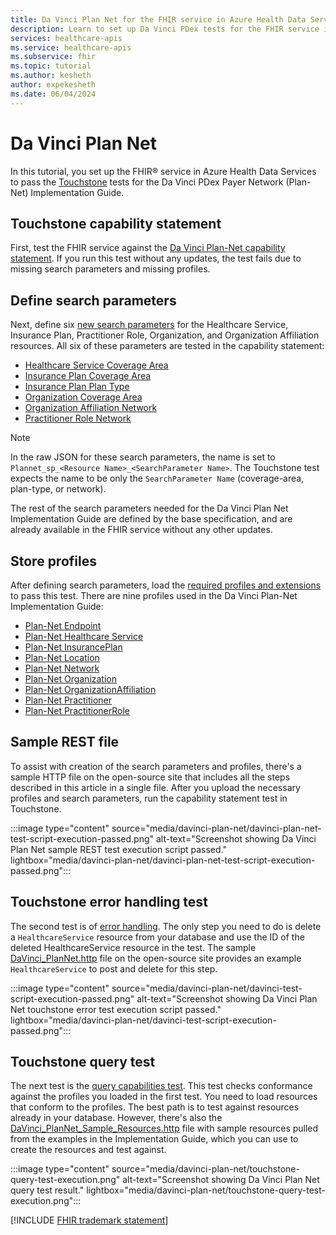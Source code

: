 ```yaml
---
title: Da Vinci Plan Net for the FHIR service in Azure Health Data Services
description: Learn to set up Da Vinci PDex tests for the FHIR service in Azure Health Data Services with this tutorial on defining search parameters, loading profiles, and running touchstone tests.
services: healthcare-apis
ms.service: healthcare-apis
ms.subservice: fhir
ms.topic: tutorial
ms.author: kesheth
author: expekesheth
ms.date: 06/04/2024
---
```


# Da Vinci Plan Net

In this tutorial, you set up the FHIR&reg; service in Azure Health Data Services to pass the [Touchstone](https://touchstone.aegis.net/touchstone/) tests for the Da Vinci PDex Payer Network (Plan-Net) Implementation Guide.

## Touchstone capability statement

First, test the FHIR service against the [Da Vinci Plan-Net capability statement](https://touchstone.aegis.net/touchstone/testdefinitions?selectedTestGrp=/FHIRSandbox/DaVinci/FHIR4-0-1-Test/PDEX/PlanNet/00-Capability&activeOnly=false&contentEntry=TEST_SCRIPTS). If you run this test without any updates, the test fails due to missing search parameters and missing profiles.

## Define search parameters

Next, define six [new search parameters](how-to-do-custom-search.md) for the Healthcare Service, Insurance Plan, Practitioner Role, Organization, and Organization Affiliation resources. All six of these parameters are tested in the capability statement:

- [Healthcare Service Coverage Area](http://hl7.org/fhir/us/davinci-pdex-plan-net/STU1/SearchParameter-healthcareservice-coverage-area.html)
- [Insurance Plan Coverage Area](http://hl7.org/fhir/us/davinci-pdex-plan-net/STU1/SearchParameter-insuranceplan-coverage-area.html)
- [Insurance Plan Plan Type](http://hl7.org/fhir/us/davinci-pdex-plan-net/STU1/SearchParameter-insuranceplan-plan-type.html)
- [Organization Coverage Area](http://hl7.org/fhir/us/davinci-pdex-plan-net/STU1/SearchParameter-organization-coverage-area.html)
- [Organization Affiliation Network](http://hl7.org/fhir/us/davinci-pdex-plan-net/STU1/SearchParameter-organizationaffiliation-network.html)
- [Practitioner Role Network](http://hl7.org/fhir/us/davinci-pdex-plan-net/STU1/SearchParameter-practitionerrole-network.html)

> [!NOTE]
> In the raw JSON for these search parameters, the name is set to `Plannet_sp_<Resource Name>_<SearchParameter Name>`. The Touchstone test expects the name to be only the `SearchParameter Name` (coverage-area, plan-type, or network).

The rest of the search parameters needed for the Da Vinci Plan Net Implementation Guide are defined by the base specification, and are already available in the FHIR service without any other updates.

## Store profiles

After defining search parameters, load the [required profiles and extensions](./store-profiles-in-fhir.md#accessing-profiles-and-storing-profiles) to pass this test. There are nine profiles used in the Da Vinci Plan-Net Implementation Guide:

- [Plan-Net Endpoint](http://hl7.org/fhir/us/davinci-pdex-plan-net/STU1/StructureDefinition-plannet-Endpoint.html)
- [Plan-Net Healthcare Service](http://hl7.org/fhir/us/davinci-pdex-plan-net/STU1/StructureDefinition-plannet-HealthcareService.html)
- [Plan-Net InsurancePlan](http://hl7.org/fhir/us/davinci-pdex-plan-net/STU1/StructureDefinition-plannet-InsurancePlan.html) 
- [Plan-Net Location](http://hl7.org/fhir/us/davinci-pdex-plan-net/STU1/StructureDefinition-plannet-Location.html)
- [Plan-Net Network](http://hl7.org/fhir/us/davinci-pdex-plan-net/STU1/StructureDefinition-plannet-Network.html)
- [Plan-Net Organization](http://hl7.org/fhir/us/davinci-pdex-plan-net/STU1/StructureDefinition-plannet-Organization.html)
- [Plan-Net OrganizationAffiliation](http://hl7.org/fhir/us/davinci-pdex-plan-net/STU1/StructureDefinition-plannet-OrganizationAffiliation.html)
- [Plan-Net Practitioner](http://hl7.org/fhir/us/davinci-pdex-plan-net/STU1/StructureDefinition-plannet-Practitioner.html)
- [Plan-Net PractitionerRole](http://hl7.org/fhir/us/davinci-pdex-plan-net/STU1/StructureDefinition-plannet-PractitionerRole.html)

## Sample REST file

To assist with creation of the search parameters and profiles, there's a sample HTTP file on the open-source site that includes all the steps described in this article in a single file. After you upload the necessary profiles and search parameters, run the capability statement test in Touchstone.

:::image type="content" source="media/davinci-plan-net/davinci-plan-net-test-script-execution-passed.png" alt-text="Screenshot showing Da Vinci Plan Net sample REST test execution script passed." lightbox="media/davinci-plan-net/davinci-plan-net-test-script-execution-passed.png":::

## Touchstone error handling test

The second test is of [error handling](https://touchstone.aegis.net/touchstone/testdefinitions?selectedTestGrp=/FHIRSandbox/DaVinci/FHIR4-0-1-Test/PDEX/PlanNet/01-Error-Codes&activeOnly=false&contentEntry=TEST_SCRIPTS). The only step you need to do is delete a `HealthcareService` resource from your database and use the ID of the deleted HealthcareService resource in the test. The sample [DaVinci_PlanNet.http](https://github.com/microsoft/fhir-server/blob/main/docs/rest/DaVinciPlanNet/DaVinci_PlanNet.http) file on the open-source site provides an example `HealthcareService` to post and delete for this step.

:::image type="content" source="media/davinci-plan-net/davinci-test-script-execution-passed.png" alt-text="Screenshot showing Da Vinci Plan Net touchstone error test execution script passed." lightbox="media/davinci-plan-net/davinci-test-script-execution-passed.png":::

## Touchstone query test

The next test is the [query capabilities test](https://touchstone.aegis.net/touchstone/testdefinitions?selectedTestGrp=/FHIRSandbox/DaVinci/FHIR4-0-1-Test/PDEX/PlanNet/03-Query&activeOnly=false&contentEntry=TEST_SCRIPTS). This test checks conformance against the profiles you loaded in the first test. You need to load resources that conform to the profiles. The best path is to test against resources already in your database. However, there's also the [DaVinci_PlanNet_Sample_Resources.http](https://github.com/microsoft/fhir-server/blob/main/docs/rest/DaVinciPlanNet/DaVinci_PlanNet_Sample_Resources.http) file with sample resources pulled from the examples in the Implementation Guide, which you can use to create the resources and test against.  


:::image type="content" source="media/davinci-plan-net/touchstone-query-test-execution.png" alt-text="Screenshot showing Da Vinci Plan Net query test result." lightbox="media/davinci-plan-net/touchstone-query-test-execution.png":::

[!INCLUDE [FHIR trademark statement](../includes/healthcare-apis-fhir-trademark.md)]